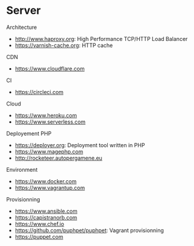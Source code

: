 # Server

Architecture
* http://www.haproxy.org: High Performance TCP/HTTP Load Balancer
* https://varnish-cache.org: HTTP cache

CDN
* https://www.cloudflare.com

CI
* https://circleci.com

Cloud
* https://www.heroku.com
* https://www.serverless.com

Deployement PHP
* https://deployer.org: Deployment tool written in PHP
* https://www.magephp.com
* http://rocketeer.autopergamene.eu

Environment
* https://www.docker.com
* https://www.vagrantup.com

Provisionning
* https://www.ansible.com
* https://capistranorb.com
* https://www.chef.io
* https://github.com/puphpet/puphpet: Vagrant provisionning
* https://puppet.com
